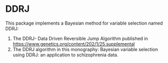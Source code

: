 # DDRJ

This package implements a Bayesian method for variable selection named DDRJ:

1. The DDRJ- Data Driven Reversible Jump Algorithm published in https://www.genetics.org/content/202/1/25.supplemental
2. The DDRJ algorithm in this monography:  Bayesian variable selection using DDRJ: an application to schizophrenia data.

